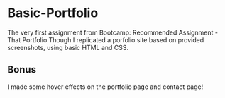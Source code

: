 # Basic-Portfolio
The very first assignment from Bootcamp: Recommended Assignment - That Portfolio Though
I replicated a porfolio site based on provided screenshots, using basic HTML and CSS. 
## Bonus
I made some hover effects on the portfolio page and contact page!